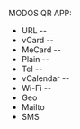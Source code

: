 MODOS QR APP:
- URL --
- vCard --
- MeCard --
- Plain --
- Tel --
- vCalendar --
- Wi-Fi --
- Geo
- Mailto
- SMS